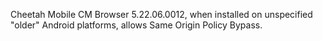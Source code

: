 Cheetah Mobile CM Browser 5.22.06.0012, when installed on unspecified "older" Android platforms, allows Same Origin Policy Bypass.